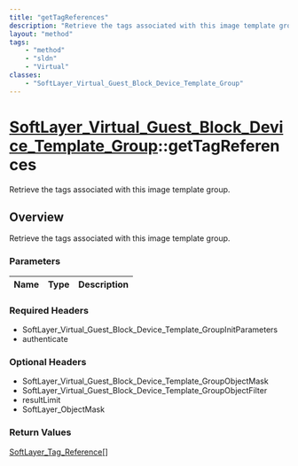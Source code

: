 ```yaml
---
title: "getTagReferences"
description: "Retrieve the tags associated with this image template group."
layout: "method"
tags:
    - "method"
    - "sldn"
    - "Virtual"
classes:
    - "SoftLayer_Virtual_Guest_Block_Device_Template_Group"
---
```

# [SoftLayer_Virtual_Guest_Block_Device_Template_Group](/reference/services/SoftLayer_Virtual_Guest_Block_Device_Template_Group)::getTagReferences

Retrieve the tags associated with this image template group.


## Overview 
Retrieve the tags associated with this image template group.

### Parameters 
|Name | Type | Description |
| --- | --- | --- |


### Required Headers
* SoftLayer_Virtual_Guest_Block_Device_Template_GroupInitParameters
* authenticate

### Optional Headers
* SoftLayer_Virtual_Guest_Block_Device_Template_GroupObjectMask
* SoftLayer_Virtual_Guest_Block_Device_Template_GroupObjectFilter
* resultLimit
* SoftLayer_ObjectMask

### Return Values
<a href='/reference/datatypes/SoftLayer_Tag_Reference'>SoftLayer_Tag_Reference[] </a>

